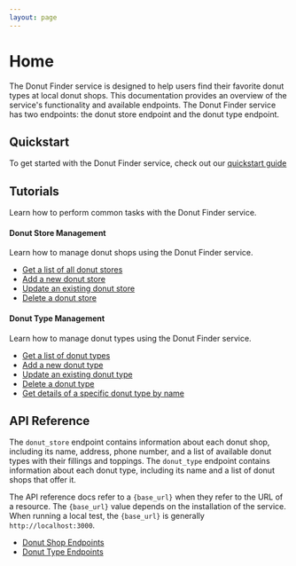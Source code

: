 ```yaml
---
layout: page
---
```


# Home

The Donut Finder service is designed to help users find their favorite donut types at local donut shops. This documentation provides an overview of the service's functionality and available endpoints. The Donut Finder service has two endpoints: the donut store endpoint and the donut type endpoint. 

## Quickstart

To get started with the Donut Finder service, check out our [quickstart guide](api/quickstart.md)

## Tutorials

Learn how to perform common tasks with the Donut Finder service.

#### Donut Store Management

Learn how to manage donut shops using the Donut Finder service.

* [Get a list of all donut stores](tutorials/donut-store/get-list-of-donut-stores.md)
* [Add a new donut store](tutorials/donut-store/add-new-store.md)
* [Update an existing donut store](tutorials/donut-store/update-a-store.md)
* [Delete a donut store](tutorials/donut-store/delete-store.md)

#### Donut Type Management

Learn how to manage donut types using the Donut Finder service.

* [Get a list of donut types](tutorials/donut-type/get-a-list-of-donut-types.md)
* [Add a new donut type](tutorials/donut-type/add-new-donut-type.md)
* [Update an existing donut type](tutorials/donut-type/update-a-donut-type.md)
* [Delete a donut type](tutorials/donut-type/delete-a-donut-type.md)
* [Get details of a specific donut type by name](tutorials/donut-type/search-donut-types-by-name.md)

## API Reference

The `donut_store` endpoint contains information about each donut shop, including its name, address, phone number, and a list of available donut types with their fillings and toppings. The `donut_type` endpoint contains information about each donut type, including its name and a list of donut shops that offer it.


The API reference docs refer to a `{base_url}` when they refer to the URL of a resource. The `{base_url}` value depends on the installation of the service. When running a local test, the `{base_url}` is generally `http://localhost:3000`.

* [Donut Shop Endpoints](api/donut-store/index.md)
* [Donut Type Endpoints](api/donut-type/index.md)